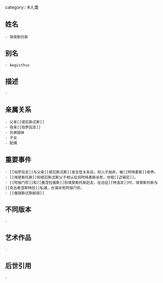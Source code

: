 category:: #人类
## 姓名
	- 埃癸斯托斯
## 别名
	- Aegisthus
## 描述
	-
## 亲属关系
	- 父亲[[堤厄斯忒斯]]
	- 母亲[[珀罗庇亚]]
	- 兄弟姐妹
	- 子女
	- 配偶
## 重要事件
	- [[珀罗庇亚]]与父亲[[堤厄斯忒斯]]发生性关系后，将儿子抛弃，被[[阿特柔斯]]收养。
	- [[埃癸斯托斯]]和堤厄斯忒斯父子相认后将阿特柔斯杀死，夺取[[迈锡尼]]。
	- [[阿伽门农]]和[[墨涅拉俄斯]]将埃癸斯托斯赶走，在远征[[特洛亚]]时，埃癸斯托斯与[[克吕泰涅斯特拉]]私通，合谋杀死阿伽门农。
	- [[俄瑞斯忒斯弑母]]
## 不同版本
	-
## 艺术作品
	-
## 后世引用
	-
